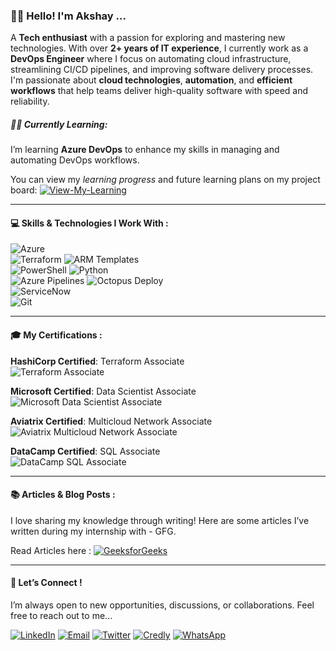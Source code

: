 ### 🙋‍♂️ Hello! I'm Akshay ... 

A **Tech enthusiast** with a passion for exploring and mastering new technologies. With over **2+ years of IT experience**, I currently work as a **DevOps Engineer** where I focus on automating cloud infrastructure, streamlining CI/CD pipelines, and improving software delivery processes. I'm passionate about **cloud technologies**, **automation**, and **efficient workflows** that help teams deliver high-quality software with speed and reliability.

##### 👨‍💻 **Currently Learning:**

I’m learning **Azure DevOps** to enhance my skills in managing and automating DevOps workflows.  

You can view my *learning progress* and future learning plans on my project board:
[![View-My-Learning](https://img.shields.io/badge/View%20My%20Learning%20Progress-0A0A0A?style=flat&logo=github&logoColor=ffffff)](https://github.com/users/aksh104ab/projects/2)


---

#### 💻 Skills & Technologies I Work With : 


 ![Azure](https://img.shields.io/badge/-Azure-0089D6?style=flat&logo=microsoft-azure&logoColor=ffffff)  
 ![Terraform](https://img.shields.io/badge/-Terraform-7E34C5?style=flat&logo=terraform&logoColor=ffffff)  ![ARM Templates](https://img.shields.io/badge/-ARM%20Templates-D92E3E?style=flat&logo=microsoft&logoColor=ffffff)  
 ![PowerShell](https://img.shields.io/badge/-PowerShell-2C92C0?style=flat&logo=powershell&logoColor=ffffff)  ![Python](https://img.shields.io/badge/-Python-3776AB?style=flat&logo=python&logoColor=ffffff)  
 ![Azure Pipelines](https://img.shields.io/badge/-Azure%20Pipelines-00A1D6?style=flat&logo=azure-pipelines&logoColor=ffffff)  ![Octopus Deploy](https://img.shields.io/badge/-Octopus%20Deploy-27C6DC?style=flat&logo=octopus-deploy&logoColor=ffffff)  
 ![ServiceNow](https://img.shields.io/badge/-ServiceNow-2A3C55?style=flat&logo=servicenow&logoColor=ffffff)  
![Git](https://img.shields.io/badge/-Git-F05032?style=flat&logo=git&logoColor=ffffff)

---

#### 🎓 My Certifications : 

**HashiCorp Certified**: Terraform Associate  
  ![Terraform Associate](https://img.shields.io/badge/HashiCorp-Terraform%20Associate-7E34C5?style=flat&logo=terraform&logoColor=ffffff)
  
**Microsoft Certified**: Data Scientist Associate  
  ![Microsoft Data Scientist Associate](https://img.shields.io/badge/Microsoft-Data%20Scientist%20Associate-0078D4?style=flat&logo=microsoft&logoColor=ffffff)

**Aviatrix Certified**: Multicloud Network Associate  
  ![Aviatrix Multicloud Network Associate](https://img.shields.io/badge/Aviatrix-Multicloud%20Network%20Associate-00A9E0?style=flat&logo=aviatrix&logoColor=ffffff)

**DataCamp Certified**: SQL Associate  
  ![DataCamp SQL Associate](https://img.shields.io/badge/DataCamp-SQL%20Associate-00A9E0?style=flat&logo=datacamp&logoColor=ffffff)


---

#### 📚 Articles & Blog Posts : 

I love sharing my knowledge through writing! Here are some articles I’ve written during my internship with - GFG.

Read Articles here : 
[![GeeksforGeeks](https://img.shields.io/badge/GeeksforGeeks-2D9C1A?style=flat&logo=geeksforgeeks&logoColor=ffffff)](https://www.geeksforgeeks.org/user/akshaybotre203/contributions/)


---
#### 📲 Let’s Connect !

I’m always open to new opportunities, discussions, or collaborations. Feel free to reach out to me...

[![LinkedIn](https://img.shields.io/badge/LinkedIn-0A66C2?style=flat&logo=linkedin&logoColor=ffffff)](https://www.linkedin.com/in/akshaybotre/)  [![Email](https://img.shields.io/badge/Email-D14836?style=flat&logo=gmail&logoColor=ffffff)](mailto:akshaybotre203@gmail.com)   [![Twitter](https://img.shields.io/badge/Twitter-1DA1F2?style=flat&logo=twitter&logoColor=ffffff)](https://twitter.com/yourtwitterhandle)  [![Credly](https://img.shields.io/badge/Credly-0085FF?style=flat&logo=credly&logoColor=ffffff)](https://www.credly.com/users/akshay-botre)   [![WhatsApp](https://img.shields.io/badge/WhatsApp-25D366?style=flat&logo=whatsapp&logoColor=ffffff)](https://wa.me/7218314386)





